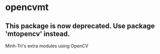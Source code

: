 # opencvmt

## This package is now deprecated. Use package 'mtopencv' instead.

Minh-Tri's extra modules using OpenCV
